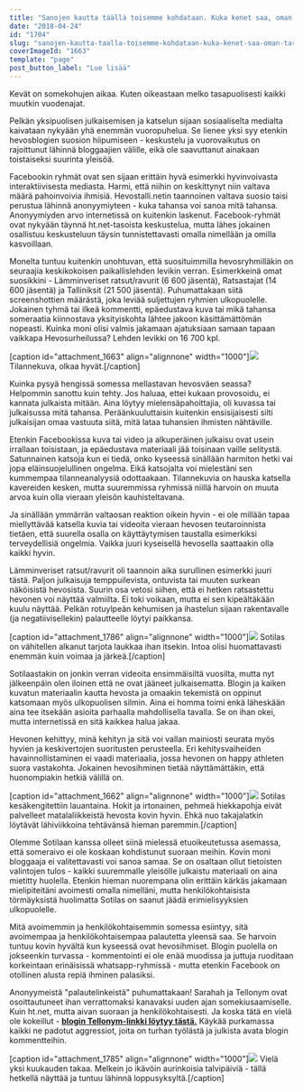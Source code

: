 ```yaml
---
title: "Sanojen kautta täällä toisemme kohdataan. Kuka kenet saa, oman tarinansa ostamaan."
date: "2018-04-24"
id: "1704"
slug: "sanojen-kautta-taalla-toisemme-kohdataan-kuka-kenet-saa-oman-tarinansa-ostamaan"
coverImageId: "1663"
template: "page"
post_button_label: "Lue lisää"
---
```


Kevät on somekohujen aikaa. Kuten oikeastaan melko tasapuolisesti kaikki muutkin vuodenajat.

Pelkän yksipuolisen julkaisemisen ja katselun sijaan sosiaaliselta medialta kaivataan nykyään yhä enemmän vuoropuhelua. Se lienee yksi syy etenkin hevosblogien suosion hiipumiseen - keskustelu ja vuorovaikutus on rajoittunut lähinnä bloggaajien välille, eikä ole saavuttanut ainakaan toistaiseksi suurinta yleisöä.

Facebookin ryhmät ovat sen sijaan erittäin hyvä esimerkki hyvinvoivasta interaktiivisesta mediasta. Harmi, että niihin on keskittynyt niin valtava määrä pahoinvoivia ihmisiä. Hevostalli.netin taannoinen valtava suosio taisi perustua lähinnä anonyymiyteen - kuka tahansa voi sanoa mitä tahansa. Anonyymiyden arvo internetissä on kuitenkin laskenut. Facebook-ryhmät ovat nykyään täynnä ht.net-tasoista keskustelua, mutta lähes jokainen osallistuu keskusteluun täysin tunnistettavasti omalla nimellään ja omilla kasvoillaan.

Monelta tuntuu kuitenkin unohtuvan, että suosituimmilla hevosryhmilläkin on seuraajia keskikokoisen paikallislehden levikin verran. Esimerkkeinä omat suosikkini - Lämminveriset ratsut/ravurit (6 600 jäsentä), Ratsastajat (14 600 jäsentä) ja Talliniksit (21 500 jäsentä). Puhumattakaan siitä screenshottien määrästä, joka leviää suljettujen ryhmien ulkopuolelle. Jokainen tyhmä tai ilkeä kommentti, epäedustava kuva tai mikä tahansa someraatia kiinnostava yksityiskohta lähtee jakoon käsittämättömän nopeasti. Kuinka moni olisi valmis jakamaan ajatuksiaan samaan tapaan vaikkapa Hevosurheilussa? Lehden levikki on 16 700 kpl.

\[caption id="attachment\_1663" align="alignnone" width="1000"\]![](images/MG_3934.jpg) Tilannekuva, olkaa hyvät.\[/caption\]

Kuinka pysyä hengissä somessa mellastavan hevosväen seassa? Helpommin sanottu kuin tehty. Jos haluaa, ettei kukaan provosoidu, ei kannata julkaista mitään. Aina löytyy mielensäpahoittajia, oli kuvassa tai julkaisussa mitä tahansa. Peräänkuuluttaisin kuitenkin ensisijaisesti silti julkaisijan omaa vastuuta siitä, mitä lataa tuhansien ihmisten nähtäville.

Etenkin Facebookissa kuva tai video ja alkuperäinen julkaisu ovat usein irrallaan toisistaan, ja epäedustava materiaali jää toisinaan vaille selitystä. Satunnainen katsoja kun ei tiedä, onko kyseessä sinällään harmiton hetki vai jopa eläinsuojelullinen ongelma. Eikä katsojalta voi mielestäni sen kummempaa tilanneanalyysiä odottaakaan. Tilannekuvia on hauska katsella kavereiden kesken, mutta suuremmissa ryhmissä niillä harvoin on muuta arvoa kuin olla vieraan yleisön kauhisteltavana.

Ja sinällään ymmärrän valtaosan reaktion oikein hyvin - ei ole millään tapaa miellyttävää katsella kuvia tai videoita vieraan hevosen teutaroinnista tietäen, että suurella osalla on käyttäytymisen taustalla esimerkiksi terveydellisiä ongelmia. Vaikka juuri kyseisellä hevosella saattaakin olla kaikki hyvin.

Lämminveriset ratsut/ravurit oli taannoin aika surullinen esimerkki juuri tästä. Paljon julkaisuja temppuilevista, ontuvista tai muuten surkean näköisistä hevosista. Suurin osa vetosi siihen, että ei hetken ratsastettu hevonen voi näyttää valmiilta. Ei toki voikaan, mutta ei sen kipeältäkään kuulu näyttää. Pelkän rotuylpeän kehumisen ja ihastelun sijaan rakentavalle (ja negatiivisellekin) palautteelle löytyi paikkansa.

\[caption id="attachment\_1786" align="alignnone" width="1000"\]![](images/MG_3892.jpg) Sotilas on vähitellen alkanut tarjota laukkaa ihan itsekin. Intoa olisi huomattavasti enemmän kuin voimaa ja järkeä.\[/caption\]

Sotilaastakin on jonkin verran videoita ensimmäisiltä vuosilta, mutta nyt jälkeenpäin olen iloinen että ne ovat jääneet julkaisematta. Blogin ja kaiken kuvatun materiaalin kautta hevosta ja omaakin tekemistä on oppinut katsomaan myös ulkopuolisen silmin. Aina ei homma toimi enkä läheskään aina tee itsekään asioita parhaalla mahdollisella tavalla. Se on ihan okei, mutta internetissä en sitä kaikkea halua jakaa.

Hevonen kehittyy, minä kehityn ja sitä voi vallan mainiosti seurata myös hyvien ja keskivertojen suoritusten perusteella. Eri kehitysvaiheiden havainnollistaminen ei vaadi materiaalia, jossa hevonen on happy athleten suora vastakohta. Jokainen hevosihminen tietää näyttämättäkin, että huonompiakin hetkiä välillä on.

\[caption id="attachment\_1662" align="alignnone" width="1000"\]![](images/MG_3652.jpg) Sotilas kesäkengitettiin lauantaina. Hokit ja irtonainen, pehmeä hiekkapohja eivät palvelleet matalaliikkeistä hevosta kovin hyvin. Ehkä nuo takajalatkin löytävät lähiviikkoina tehtävänsä hieman paremmin.\[/caption\]

Olemme Sotilaan kanssa olleet siinä mielessä etuoikeutetussa asemassa, että someraivo ei ole koskaan kohdistunut suoraan meihin. Kovin moni bloggaaja ei valitettavasti voi sanoa samaa. Se on osaltaan ollut tietoisten valintojen tulos - kaikki suuremmalle yleisölle julkaistu materiaali on aina mietitty huolella. Etenkin hieman nuorempana olin erittäin kärkäs jakamaan mielipiteitäni avoimesti omalla nimelläni, mutta henkilökohtaisista törmäyksistä huolimatta Sotilas on saanut jäädä erimielisyyksien ulkopuolelle.

Mitä avoimemmin ja henkilökohtaisemmin somessa esiintyy, sitä avoimempaa ja henkilökohtaisempaa palautetta yleensä saa. Se harvoin tuntuu kovin hyvältä kun kyseessä ovat hevosihmiset. Blogin puolella on jokseenkin turvassa - kommentointi ei ole enää muodissa ja juttuja ruoditaan korkeintaan erinäisissä whatsapp-ryhmissä - mutta etenkin Facebook on otollinen alusta repiä ihminen palasiksi.

Anonyymeistä "palautelinkeistä" puhumattakaan! Sarahah ja Tellonym ovat osoittautuneet ihan verrattomaksi kanavaksi uuden ajan somekiusaamiselle. Kuin ht.net, mutta aivan suoraan ja henkilökohtaisesti. Ja koska tätä en vielä ole kokeillut - [**blogin Tellonym-linkki löytyy tästä.**](https://tellonym.me/maisahyttinen) Käykää purkamassa kaikki ne padotut aggressiot, joita on turhan työlästä ja julkista avata blogin kommentteihin.

\[caption id="attachment\_1785" align="alignnone" width="1000"\]![](images/MG_3255.jpg) Vielä yksi kuukauden takaa. Melkein jo ikävöin aurinkoisia talvipäiviä - tällä hetkellä näyttää ja tuntuu lähinnä loppusyksyltä.\[/caption\]
